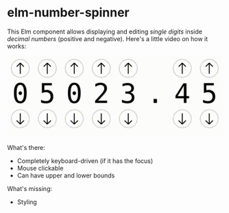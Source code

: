 # elm-number-spinner

This Elm component allows displaying and editing *single digits* inside *decimal numbers* (positive and negative). Here's a little video on how it works:

![How it works](./howitworks.gif)

What's there:

- Completely keyboard-driven (if it has the focus)
- Mouse clickable
- Can have upper and lower bounds

What's missing:

- Styling
